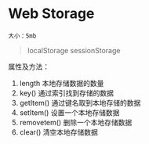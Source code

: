 # Web Storage

    大小：5mb

> localStorage
> sessionStorage

属性及方法：
1. length       本地存储数据的数量
2. key()        通过索引找到存储的数据
3. getItem()    通过键名取到本地存储的数据
4. setItem()    设置一个本地存储数据
5. removetem()  删除一个本地存储数据
6. clear()      清空本地存储数据